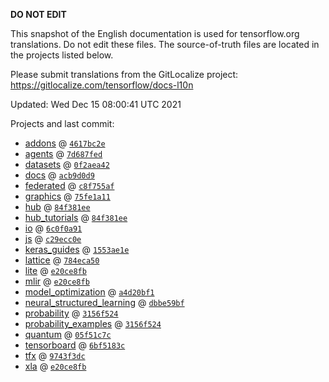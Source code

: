 __DO NOT EDIT__

This snapshot of the English documentation is used for tensorflow.org
translations. Do not edit these files. The source-of-truth files are located in
the projects listed below.

Please submit translations from the GitLocalize project: https://gitlocalize.com/tensorflow/docs-l10n

Updated: Wed Dec 15 08:00:41 UTC 2021

Projects and last commit:

- [addons](https://github.com/tensorflow/addons/tree/master/docs) @ <a href='https://github.com/tensorflow/addons/commit/4617bc2e7e2a90b27ed9e070c36fc0724c99e149'><code>4617bc2e</code></a>
- [agents](https://github.com/tensorflow/agents/tree/master/docs) @ <a href='https://github.com/tensorflow/agents/commit/7d687fedd29ca06003695a3379653dc07bb5f5ad'><code>7d687fed</code></a>
- [datasets](https://github.com/tensorflow/datasets/tree/master/docs) @ <a href='https://github.com/tensorflow/datasets/commit/0f2aea42c24ca0720149f96db7f2cd591f748dca'><code>0f2aea42</code></a>
- [docs](https://github.com/tensorflow/docs/tree/master/site/en) @ <a href='https://github.com/tensorflow/docs/commit/acb9d0d90f4c7c034ae4fa32cc23155e62f77f5a'><code>acb9d0d9</code></a>
- [federated](https://github.com/tensorflow/federated/tree/main/docs) @ <a href='https://github.com/tensorflow/federated/commit/c8f755af48c1900ab8a048870b03db491711400b'><code>c8f755af</code></a>
- [graphics](https://github.com/tensorflow/graphics/tree/master/tensorflow_graphics/g3doc) @ <a href='https://github.com/tensorflow/graphics/commit/75fe1a117030a45373feb60c081015c1472ed665'><code>75fe1a11</code></a>
- [hub](https://github.com/tensorflow/hub/tree/master/docs) @ <a href='https://github.com/tensorflow/hub/commit/84f381eea8dd8ba809a5600044ccec336fe82614'><code>84f381ee</code></a>
- [hub_tutorials](https://github.com/tensorflow/hub/tree/master/examples/colab) @ <a href='https://github.com/tensorflow/hub/commit/84f381eea8dd8ba809a5600044ccec336fe82614'><code>84f381ee</code></a>
- [io](https://github.com/tensorflow/io/tree/master/docs) @ <a href='https://github.com/tensorflow/io/commit/6c0f0a91d14e07cbed8e8daa5fbd9e80ba091f67'><code>6c0f0a91</code></a>
- [js](https://github.com/tensorflow/tfjs-website/tree/master/docs) @ <a href='https://github.com/tensorflow/tfjs-website/commit/c29ecc0e2f1f80e401e3db2509f7eed87d5a1a81'><code>c29ecc0e</code></a>
- [keras_guides](https://github.com/tensorflow/docs/tree/snapshot-keras/site/en/guide/keras) @ <a href='https://github.com/tensorflow/docs/commit/1553ae1e4a149be71703e2ee60173b3d1e0e8c00'><code>1553ae1e</code></a>
- [lattice](https://github.com/tensorflow/lattice/tree/master/docs) @ <a href='https://github.com/tensorflow/lattice/commit/784eca50cbdfedf39f183cc7d298c9fe376b69c0'><code>784eca50</code></a>
- [lite](https://github.com/tensorflow/tensorflow/tree/master/tensorflow/lite/g3doc) @ <a href='https://github.com/tensorflow/tensorflow/commit/e20ce8fb8d7992b38049abf4a948d1058c8aa5db'><code>e20ce8fb</code></a>
- [mlir](https://github.com/tensorflow/tensorflow/tree/master/tensorflow/compiler/mlir/g3doc) @ <a href='https://github.com/tensorflow/tensorflow/commit/e20ce8fb8d7992b38049abf4a948d1058c8aa5db'><code>e20ce8fb</code></a>
- [model_optimization](https://github.com/tensorflow/model-optimization/tree/master/tensorflow_model_optimization/g3doc) @ <a href='https://github.com/tensorflow/model-optimization/commit/a4d20bf19126f85161b969718c1013f7ddb1ca71'><code>a4d20bf1</code></a>
- [neural_structured_learning](https://github.com/tensorflow/neural-structured-learning/tree/master/g3doc) @ <a href='https://github.com/tensorflow/neural-structured-learning/commit/dbbe59bf1cb569403ae19dd96c02a69259ee399a'><code>dbbe59bf</code></a>
- [probability](https://github.com/tensorflow/probability/tree/main/tensorflow_probability/g3doc) @ <a href='https://github.com/tensorflow/probability/commit/3156f524e0afb8b255fef3e1d6d4f37181daa3df'><code>3156f524</code></a>
- [probability_examples](https://github.com/tensorflow/probability/tree/main/tensorflow_probability/examples/jupyter_notebooks) @ <a href='https://github.com/tensorflow/probability/commit/3156f524e0afb8b255fef3e1d6d4f37181daa3df'><code>3156f524</code></a>
- [quantum](https://github.com/tensorflow/quantum/tree/master/docs) @ <a href='https://github.com/tensorflow/quantum/commit/05f51c7cc21fdbdd0290093240d6ac4c9ad66352'><code>05f51c7c</code></a>
- [tensorboard](https://github.com/tensorflow/tensorboard/tree/master/docs) @ <a href='https://github.com/tensorflow/tensorboard/commit/6bf5183cf0166dee0f7ed7e4c4b658358695e14b'><code>6bf5183c</code></a>
- [tfx](https://github.com/tensorflow/tfx/tree/master/docs) @ <a href='https://github.com/tensorflow/tfx/commit/9743f3dcb84b933f0eb672c46200b3485e2c9794'><code>9743f3dc</code></a>
- [xla](https://github.com/tensorflow/tensorflow/tree/master/tensorflow/compiler/xla/g3doc) @ <a href='https://github.com/tensorflow/tensorflow/commit/e20ce8fb8d7992b38049abf4a948d1058c8aa5db'><code>e20ce8fb</code></a>

